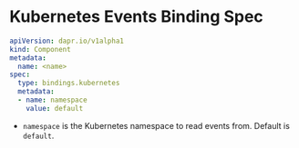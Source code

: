 # Kubernetes Events Binding Spec

```yml
apiVersion: dapr.io/v1alpha1
kind: Component
metadata:
  name: <name>
spec:
  type: bindings.kubernetes
  metadata:
  - name: namespace
    value: default
```

- `namespace` is the Kubernetes namespace to read events from. Default is `default`.

